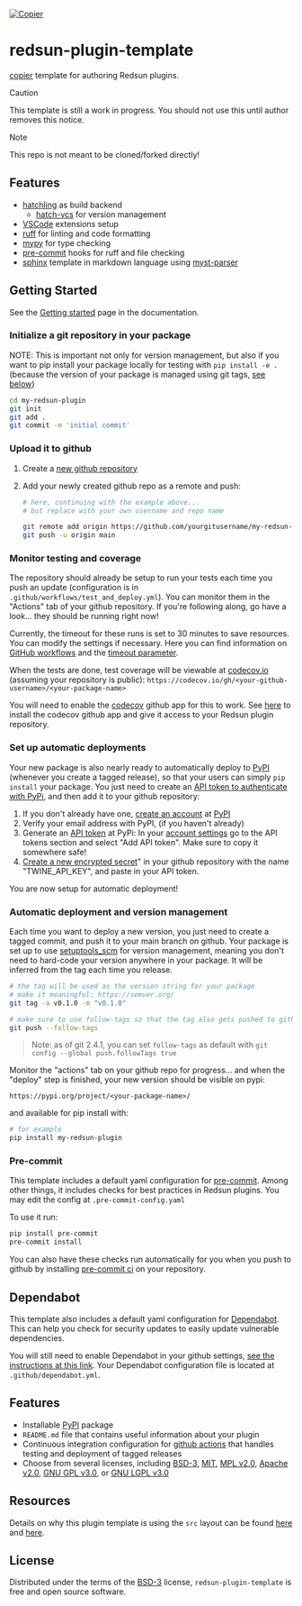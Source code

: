 [![Copier](https://img.shields.io/endpoint?url=https://raw.githubusercontent.com/copier-org/copier/master/img/badge/badge-grayscale-inverted-border-purple.json)](https://github.com/copier-org/copier)

# redsun-plugin-template

[copier](https://copier.readthedocs.io/en/stable/) template for authoring Redsun plugins.

> [!CAUTION]
> This template is still a work in progress. You should not use this until author removes this notice.

> [!NOTE]
> This repo is not meant to be cloned/forked directly!

## Features

- [hatchling](https://hatch.pypa.io/latest/) as build backend
  - [hatch-vcs](https://github.com/ofek/hatch-vcs) for version management
- [VSCode](https://code.visualstudio.com/) extensions setup
- [ruff](https://docs.astral.sh/ruff/) for linting and code formatting
- [mypy](https://github.com/python/mypy) for type checking
- [pre-commit](https://pre-commit.com/) hooks for ruff and file checking
- [sphinx](https://www.sphinx-doc.org/en/master/) template in markdown language using [myst-parser](https://myst-parser.readthedocs.io/en/stable/)

## Getting Started

See the [Getting started] page in the documentation.

### Initialize a git repository in your package

NOTE: This is important not only for version management, but also if you want to
pip install your package locally for testing with `pip install -e .` (because
the version of your package is managed using git tags,
[see below](#automatic-deployment-and-version-management))

```bash
cd my-redsun-plugin
git init
git add .
git commit -m 'initial commit'
```

### Upload it to github

1. Create a [new github repository]

2. Add your newly created github repo as a remote and push:

   ```bash
   # here, continuing with the example above...
   # but replace with your own username and repo name

   git remote add origin https://github.com/yourgitusername/my-redsun-plugin.git
   git push -u origin main
   ```

### Monitor testing and coverage

The repository should already be setup to run your tests each time you push an
update (configuration is in `.github/workflows/test_and_deploy.yml`). You can
monitor them in the "Actions" tab of your github repository. If you're
following along, go have a look... they should be running right now!

Currently, the timeout for these runs is set to 30 minutes to save resources. You can modify the settings if necessary. Here you can find information on [GitHub workflows](https://docs.github.com/en/actions/learn-github-actions) and the [timeout parameter](https://docs.github.com/en/actions/using-workflows/workflow-syntax-for-github-actions#jobsjob_idtimeout-minutes).

When the tests are done, test coverage will be viewable at
[codecov.io](https://codecov.io/) (assuming your repository is public):
`https://codecov.io/gh/<your-github-username>/<your-package-name>`

You will need to enable the [codecov](https://github.com/apps/codecov) github app
for this to work. See [here](https://github.com/apps/codecov/installations/new)
to install the codecov github app and give it access to your Redsun plugin repository.

### Set up automatic deployments

Your new package is also nearly ready to automatically deploy to [PyPI]
(whenever you create a tagged release), so that your users can simply `pip install` your package. You just need to create an [API token to authenticate
with PyPi](https://pypi.org/help/#apitoken), and then add it to your github
repository:

1. If you don't already have one, [create an
   account](https://pypi.org/account/register/) at [PyPI]
2. Verify your email address with PyPI, (if you haven't already)
3. Generate an [API token](https://pypi.org/help/#apitoken) at PyPi: In your
   [account settings](https://pypi.org/manage/account/) go to the API tokens
   section and select "Add API token". Make sure to copy it somewhere safe!
4. [Create a new encrypted
   secret](https://help.github.com/en/actions/configuring-and-managing-workflows/creating-and-storing-encrypted-secrets#creating-encrypted-secrets)"
   in your github repository with the name "TWINE_API_KEY", and paste in your
   API token.

You are now setup for automatic deployment!

### Automatic deployment and version management

Each time you want to deploy a new version, you just need to create a tagged
commit, and push it to your main branch on github. Your package is set up to
use [setuptools_scm](https://github.com/pypa/setuptools_scm) for version
management, meaning you don't need to hard-code your version anywhere in your
package. It will be inferred from the tag each time you release.

```bash
# the tag will be used as the version string for your package
# make it meaningful: https://semver.org/
git tag -a v0.1.0 -m "v0.1.0"

# make sure to use follow-tags so that the tag also gets pushed to github
git push --follow-tags
```

> Note: as of git 2.4.1, you can set `follow-tags` as default with
> `git config --global push.followTags true`

Monitor the "actions" tab on your github repo for progress... and when the
"deploy" step is finished, your new version should be visible on pypi:

`https://pypi.org/project/<your-package-name>/`

and available for pip install with:

```bash
# for example
pip install my-redsun-plugin
```

### Pre-commit

This template includes a default yaml configuration for [pre-commit](https://pre-commit.com/).
Among other things, it includes checks for best practices in Redsun plugins.
You may edit the config at `.pre-commit-config.yaml`

To use it run:

```bash
pip install pre-commit
pre-commit install
```

You can also have these checks run automatically for you when you push to github
by installing [pre-commit ci](https://pre-commit.ci/) on your repository.

## Dependabot

This template also includes a default yaml configuration for [Dependabot](https://docs.github.com/en/code-security/dependabot). This can help you check for security updates to easily update vulnerable dependencies.

You will still need to enable Dependabot in your github settings, [see the instructions at this link](https://docs.github.com/en/code-security/dependabot/dependabot-security-updates/configuring-dependabot-security-updates#managing-dependabot-security-updates-for-your-repositories). Your Dependabot configuration file is located at `.github/dependabot.yml`.

## Features

- Installable [PyPI] package
- `README.md` file that contains useful information about your plugin
- Continuous integration configuration for [github actions] that handles testing
  and deployment of tagged releases
- Choose from several licenses, including [BSD-3], [MIT], [MPL v2.0], [Apache
  v2.0], [GNU GPL v3.0], or [GNU LGPL v3.0]

## Resources

Details on why this plugin template is using the `src` layout can be found [here](https://blog.ionelmc.ro/2014/05/25/python-packaging/#the-structure) and [here](https://hynek.me/articles/testing-packaging/).

## License

Distributed under the terms of the [BSD-3] license, `redsun-plugin-template`
is free and open source software.

[copier]: https://github.com/copier-org/copier
[pypi]: https://pypi.org/
[file an issue]: https://github.com/redsun-acquisition/redsun-plugin-template/issues
[mit]: http://opensource.org/licenses/MIT
[mpl v2.0]: https://www.mozilla.org/media/MPL/2.0/index.txt
[bsd-3]: http://opensource.org/licenses/BSD-3-Clause
[gnu gpl v3.0]: http://www.gnu.org/licenses/gpl-3.0.txt
[gnu lgpl v3.0]: http://www.gnu.org/licenses/lgpl-3.0.txt
[apache v2.0]: http://www.apache.org/licenses/LICENSE-2.0
[travis ci]: https://travis-ci.com/
[github actions]: https://github.com/features/actions
[new github repository]: https://help.github.com/en/github/getting-started-with-github/create-a-repo
[getting started]: https://redsun-acquisition.github.io/redsun-plugin-template/getting_started/
